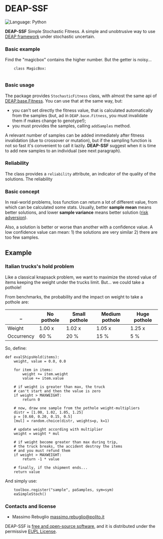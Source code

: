 DEAP-SSF
========

![Language: Python](https://img.shields.io/badge/language-python-blue.svg)

**DEAP-SSF** Simple Stochastic Fitness. A simple and unobtrusive way to use [DEAP framework](https://github.com/deap/deap) under stochastic uncertain.

### Basic example
Find the "magicbox" contains the higher number. But the getter is noisy...
```
    class MagicBox:
        
```


### Basic usage
The package provides `StochasticFitness` class, with almost the same api of [DEAP.base.Fitness](https://deap.readthedocs.io/en/master/api/base.html). You can use that at the same way, but:

* you can't set directly the fitness value, that is calculated automatically from the samples (but, ad in `DEAP.base.Fitness`, you must invalidate them if makes change to genotype!);
* you must provides the samples, calling `addSamples` method.

A relevant number of samples can be added immediately after fitness invalidation (due to crossover or mutation), but if the sampling function is not so fast it's convenient to call it lazily. **DEAP-SSF** suggest when it is time to add new samples to an individual (see next paragraph).

### Reliability

The class provides a `reliability` attribute, an indicator of the quality of the solutions. The reliability 

### Basic concept
In real-world problems, loss function can return a lot of different value, from which can be calculated some stats. Usually, better **sample mean** means better solutions, and lower **sample variance** means better solution ([risk adversion](https://en.wikipedia.org/wiki/Risk_aversion)).

Also, a solution is better or worse than another with a confidence value. A low confidence value can mean: 1) the solutions are very similar 2) there are too few samples.



## Example

### Italian trucks's hold problem
Like a classical knapsack problem, we want to maximize the stored value of items keeping the weight under the trucks limit. But... we could take a pothole!

From benchmarks, the probability and the impact on weight to take a pothole are:

_ | No pothole | Small pothole | Medium pothole | Huge pothole
--- | --- | --- | --- | ---
Weight | 1.00 x | 1.02 x | 1.05 x | 1.25 x
Occurrency | 60 % | 20 % | 15 % | 5 %

So, define:
```
def evalShipsHold(items):
    weight, value = 0.0, 0.0
    
    for item in items:
        weight += item.weight
        value += item.value
    
    # if weight is greater than max, the truck
    # can't start and then the value is zero
    if weight > MAXWEIGHT:
        return 0 
    
    # now, draw one sample from the pothole weight-multipliers
    distr = [1.00, 1.02, 1.05, 1.25] 
    p = [0.60, 0.20, 0.15, 0.5] 
    [mul] = random.choice(distr, weights=p, k=1)
    
    # update weight according with multiplier
    weight = weight * mul
    
    # if weight become greater than max during trip,
    # the truck breaks, the accident destroy the items
    # and you must refund them
    if weight > MAXWEIGHT:
        return -1 * value
        
    # finally, if the shipment ends...
    return value
```

And simply use:

```
    toolbox.register("sample", paSamples, sym=sym)
    eaSimpleStoch()
```


### Contacts and license
* Massimo Rebuglio [massimo.rebuglio@polito.it](mailto:massimo.rebuglio@polito.it) 

DEAP-SSF is [free and open-source software](https://en.wikipedia.org/wiki/Free_and_open-source_software), and it is distributed under the permissive [EUPL License](https://joinup.ec.europa.eu/collection/eupl/eupl-text-eupl-12).